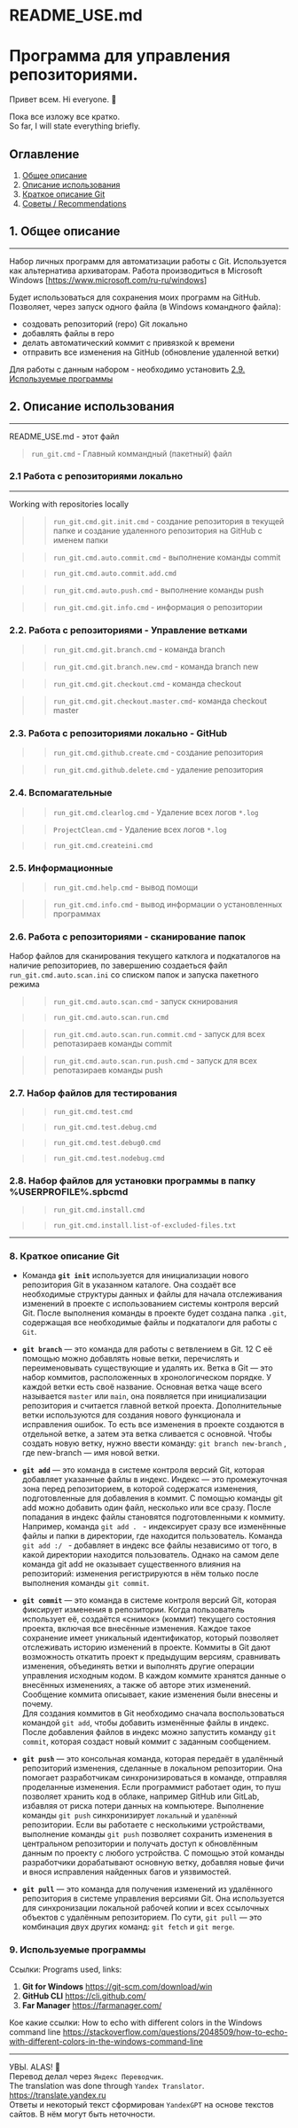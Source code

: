 # README_USE.md
# Программа для управления репозиториями.

Привет всем. Hi everyone. :wave:  

Пока все изложу все кратко.  
So far, I will state everything briefly.  

## Оглавление
1. [Общее описание](#1-Общее-описание)
2. [Описание использования](#2-Описание-использования)
8. [Краткое описание Git](#8-Краткое-описание-Git)
9. [Советы / Recommendations](#9-Советы--Recommendations)

## 1. Общее описание
____
Набор личных программ для автоматизации работы с Git.
Используется как альтернатива архиваторам.
Работа производиться в Microsoft Windows [https://www.microsoft.com/ru-ru/windows]

Будет использоваться для сохранения моих программ на GitHub. 
Позволяет, через запуск одного файла (в Windows командного файла):
 - создовать репозиторий (repo) Git локально
 - добавлять файлы в repo
 - делать автоматический коммит с привязкой к времени
 - отправить все изменения на GitHub (обновление удаленной ветки)

 Для работы с данным набором - необходимо установить [2.9. Используемые программы](#29-Используемые-программы)



## 2. Описание использования
____
README_USE.md - этот файл

>`run_git.cmd` - Главный коммандный (пакетный) файл


### 2.1 Работа с репозиториями локально
____
Working with repositories locally

>>`run_git.cmd.git.init.cmd` - создание репозитория в текущей папке и создание удаленного репозитория на GitHub с именем папки

>>`run_git.cmd.auto.commit.cmd` - выполнение команды commit

>>`run_git.cmd.auto.commit.add.cmd`

>>`run_git.cmd.auto.push.cmd` - выполнение команды push

>>`run_git.cmd.git.info.cmd` - информация о репозитории

### 2.2. Работа с репозиториями - Управление ветками

>>`run_git.cmd.git.branch.cmd` - команда branch

>>`run_git.cmd.git.branch.new.cmd` - команда branch new

>>`run_git.cmd.git.checkout.cmd` - команда checkout

>>`run_git.cmd.git.checkout.master.cmd`- команда checkout master

### 2.3. Работа с репозиториями локально - GitHub

>>`run_git.cmd.github.create.cmd` - создание репозитория

>>`run_git.cmd.github.delete.cmd` - удаление репозитория


### 2.4. Вспомагательные

>>`run_git.cmd.clearlog.cmd` - Удаление всех логов `*.log`

>>`ProjectClean.cmd` - Удаление всех логов `*.log`

>>`run_git.cmd.createini.cmd`


### 2.5. Информационные

>>`run_git.cmd.help.cmd` - вывод помощи

>>`run_git.cmd.info.cmd` - вывод информации о установленных программах


### 2.6. Работа с репозиториями - сканирование папок
Набор файлов для сканирования текущего катклога и подкаталогов на наличие репозиториев,
по завершению создаеться файл `run_git.cmd.auto.scan.ini` со списком папок и запуска пакетного режима

>>`run_git.cmd.auto.scan.cmd` - запуск скнирования

>>`run_git.cmd.auto.scan.run.cmd`

>>`run_git.cmd.auto.scan.run.commit.cmd` - запуск для всех репотазираев команды commit

>>`run_git.cmd.auto.scan.run.push.cmd` - запуск для всех репотазираев команды push


### 2.7. Набор файлов для тестирования

>>`run_git.cmd.test.cmd`

>>`run_git.cmd.test.debug.cmd`

>>`run_git.cmd.test.debug0.cmd`

>>`run_git.cmd.test.nodebug.cmd`


### 2.8. Набор файлов для установки программы в папку **%USERPROFILE%\.spbcmd**

>>`run_git.cmd.install.cmd`

>>`run_git.cmd.install.list-of-excluded-files.txt`



____
### 8. Краткое описание Git

- Команда **`git init`** используется для инициализации нового репозитория Git в указанном каталоге.
Она создаёт все необходимые структуры данных и файлы для начала отслеживания изменений в проекте с использованием системы контроля версий Git.
После выполнения команды в проекте будет создана папка `.git`, содержащая все необходимые файлы и подкаталоги для работы с `Git`.

- **`git branch`** — это команда для работы с ветвлением в Git. 12 С её помощью можно добавлять новые ветки, перечислять и переименовывать существующие и удалять их.
Ветка в Git — это набор коммитов, расположенных в хронологическом порядке. У каждой ветки есть своё название. 
Основная ветка чаще всего называется `master` или `main`, она появляется при инициализации репозитория и считается главной веткой проекта.
Дополнительные ветки используются для создания нового функционала и исправления ошибок.
То есть все изменения в проекте создаются в отдельной ветке, а затем эта ветка сливается с основной.
Чтобы создать новую ветку, нужно ввести команду: `git branch new-branch` , где new-branch — имя новой ветки.

- **`git add`** — это команда в системе контроля версий Git, которая добавляет указанные файлы в индекс.
Индекс — это промежуточная зона перед репозиторием, в которой содержатся изменения, подготовленные для добавления в коммит.
С помощью команды git add можно добавить один файл, несколько или все сразу. После попадания в индекс файлы становятся подготовленными к коммиту.
Например, команда `git add . ` - индексирует сразу все изменённые файлы и папки в директории, где находится пользователь. 
Команда `git add :/ ` - добавляет в индекс все файлы независимо от того, в какой директории находится пользователь.
Однако на самом деле команда git add не оказывает существенного влияния на репозиторий: изменения регистрируются в нём только после выполнения команды `git commit`.

- **`git commit`** — это команда в системе контроля версий Git, которая фиксирует изменения в репозитории.
Когда пользователь использует её, создаётся «снимок» (коммит) текущего состояния проекта, включая все внесённые изменения.
Каждое такое сохранение имеет уникальный идентификатор, который позволяет отслеживать историю изменений в проекте.
Коммиты в Git дают возможность откатить проект к предыдущим версиям, сравнивать изменения, объединять ветки и выполнять другие операции управления исходным кодом.
В каждом коммите хранятся данные о внесённых изменениях, а также об авторе этих изменений.
Сообщение коммита описывает, какие изменения были внесены и почему.  
Для создания коммитов в Git необходимо сначала воспользоваться командой `git add`, чтобы добавить изменённые файлы в индекс.  
После добавления файлов в индекс можно запустить команду `git commit`, которая создаст новый коммит с заданным сообщением.

- **`git push`** — это консольная команда, которая передаёт в удалённый репозиторий изменения, сделанные в локальном репозитории.
Она помогает разработчикам синхронизироваться в команде, отправляя проделанные изменения.
Если программист работает один, то пуш позволяет хранить код в облаке, например GitHub или GitLab, избавляя от риска потери данных на компьютере.
Выполнение команды `git push` синхронизирует `локальный` и `удалённый` репозитории. Если вы работаете с несколькими устройствами, 
выполнение команды `git push` позволяет сохранить изменения в центральном репозитории и получать доступ к обновлённым данным по проекту с любого устройства.
С помощью этой команды разработчики дорабатывают основную ветку, добавляя новые фичи и внося исправления найденных багов и уязвимостей.

- **`git pull`** — это команда для получения изменений из удалённого репозитория в системе управления версиями Git.
Она используется для синхронизации локальной рабочей копии и всех ссылочных объектов с удалённым репозиторием.
По сути, `git pull` — это комбинация двух других команд: `git fetch` и `git merge`.


### 9. Используемые программы

 Ссылки:
 Programs used, links:
 1. **Git for Windows**	https://git-scm.com/download/win
 2. **GitHub CLI**	https://cli.github.com/
 3. **Far Manager**	https://farmanager.com/

Кое какие ссылки:
 How to echo with different colors in the Windows command line https://stackoverflow.com/questions/2048509/how-to-echo-with-different-colors-in-the-windows-command-line

____
УВЫ. ALAS! :raised_hands:  
Перевод делал через `Яндекс Переводчик`.  
The translation was done through `Yandex Translator`. https://translate.yandex.ru  
Ответы и некоторый текст сформирован `YandexGPT` на основе текстов сайтов. В нём могут быть неточности.  
